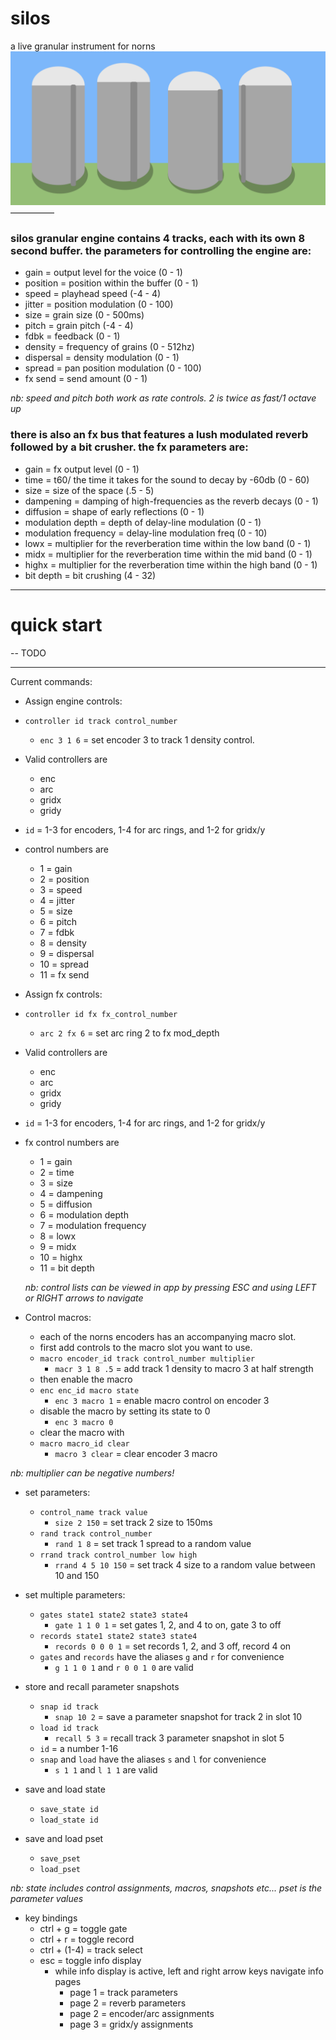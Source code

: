 # silos
a live granular instrument for norns
![](assets/silos.png)
—————

### silos granular engine contains 4 tracks, each with its own 8 second buffer. the parameters for controlling the engine are:

* gain = output level for the voice (0 - 1)
* position = position within the buffer (0 - 1)
* speed = playhead speed (-4 - 4) 
* jitter = position modulation (0 - 100)
* size = grain size (0 - 500ms)
* pitch = grain pitch (-4 - 4)
* fdbk = feedback (0 - 1)
* density = frequency of grains (0 - 512hz)
* dispersal = density modulation (0 - 1)
* spread = pan position modulation (0 - 100)
* fx send = send amount (0 - 1)

*nb: speed and pitch both work as rate controls. 2 is twice as fast/1 octave up*

### there is also an fx bus that features a lush modulated reverb followed by a bit crusher. the fx parameters are:

* gain = fx output level (0 - 1)
* time = t60/ the time it takes for the sound to decay by -60db (0 - 60)
* size = size of the space (.5 - 5)
* dampening = damping of high-frequencies as the reverb decays (0 - 1)
* diffusion = shape of early reflections (0 - 1)
* modulation depth = depth of delay-line modulation (0 - 1)
* modulation frequency = delay-line modulation freq (0 - 10)
* lowx = multiplier for the reverberation time within the low band (0 - 1)
* midx = multiplier for the reverberation time within the mid band (0 - 1)
* highx = multiplier for the reverberation time within the high band (0 - 1)
* bit depth = bit crushing (4 - 32)

----------

# quick start

-- TODO


-----------

Current commands:

  * Assign engine controls: 
  * ``controller id track control_number`` 
    * ``enc 3 1 6`` = set encoder 3 to track 1 density control.
  * Valid controllers are
      * enc
      * arc
      * gridx
      * gridy
  * ``id`` = 1-3 for encoders, 1-4 for arc rings, and 1-2 for gridx/y
  * control numbers are
      * 1 = gain
      * 2 = position
      * 3 = speed
      * 4 = jitter
      * 5 = size
      * 6 = pitch
      * 7 = fdbk
      * 8 = density
      * 9 = dispersal
      * 10 = spread
      * 11 = fx send

  * Assign fx controls:
  * ``controller id fx fx_control_number``
    * ``arc 2 fx 6`` = set arc ring 2 to fx mod_depth
  * Valid controllers are
      * enc
      * arc
      * gridx
      * gridy
  * ``id`` = 1-3 for encoders, 1-4 for arc rings, and 1-2 for gridx/y
  * fx control numbers are
      * 1 = gain
      * 2 = time
      * 3 = size
      * 4 = dampening
      * 5 = diffusion
      * 6 = modulation depth
      * 7 = modulation frequency
      * 8 = lowx
      * 9 = midx
      * 10 = highx
      * 11 = bit depth

    *nb: control lists can be viewed in app by pressing ESC and using LEFT or RIGHT arrows to navigate*

  * Control macros:
    * each of the norns encoders has an accompanying macro slot.
    * first add controls to the macro slot you want to use.
    * ``macro encoder_id track control_number multiplier``
        * ``macr 3 1 8 .5`` = add track 1 density to macro 3 at half strength
    * then enable the macro 
    * ``enc enc_id macro state``
        * ``enc 3 macro 1`` = enable macro control on encoder 3
    * disable the macro by setting its state to 0 
      * ``enc 3 macro 0``
    * clear the macro with
    * ``macro macro_id clear``
        * ``macro 3 clear`` = clear encoder 3 macro

  *nb: multiplier can be negative numbers!*

  * set parameters: 
    * ``control_name track value`` 
      * ``size 2 150`` = set track 2 size to 150ms
    * ``rand track control_number`` 
      * ``rand 1 8`` = set track 1 spread to a random value
    * ``rrand track control_number low high`` 
      * ``rrand 4 5 10 150`` = set track 4 size to a random value between 10 and 150

  * set multiple parameters:
    * ``gates state1 state2 state3 state4``
      * ``gate 1 1 0 1`` = set gates 1, 2, and 4 to on, gate 3 to off
    * ``records state1 state2 state3 state4``
      * ``records 0 0 0 1`` = set records 1, 2, and 3 off, record 4 on
    * ``gates`` and ``records`` have the aliases ``g`` and ``r`` for convenience
      * ``g 1 1 0 1`` and ``r 0 0 1 0`` are valid
  

  * store and recall parameter snapshots
    * ``snap id track``
      * ``snap 10 2`` = save a parameter snapshot for track 2 in slot 10
    * ``load id track``
      * ``recall 5 3`` = recall track 3 parameter snapshot in slot 5
    * ``id`` = a number 1-16
    * ``snap`` and ``load`` have the aliases ``s`` and ``l`` for convenience 
      * ``s 1 1`` and ``l 1 1`` are valid

  * save and load state
    * ``save_state id``
    * ``load_state id``

  * save and load pset
    * ``save_pset``
    * ``load_pset``

  *nb: state includes control assignments, macros, snapshots etc... pset is the parameter values*

  * key bindings
    * ctrl + g = toggle gate
    * ctrl + r = toggle record
    * ctrl + (1-4) = track select
    * esc = toggle info display
      * while info display is active, left and right arrow keys navigate info pages
        * page 1 = track parameters
        * page 2 = reverb parameters
        * page 2 = encoder/arc assignments
        * page 3 = gridx/y assignments
        
